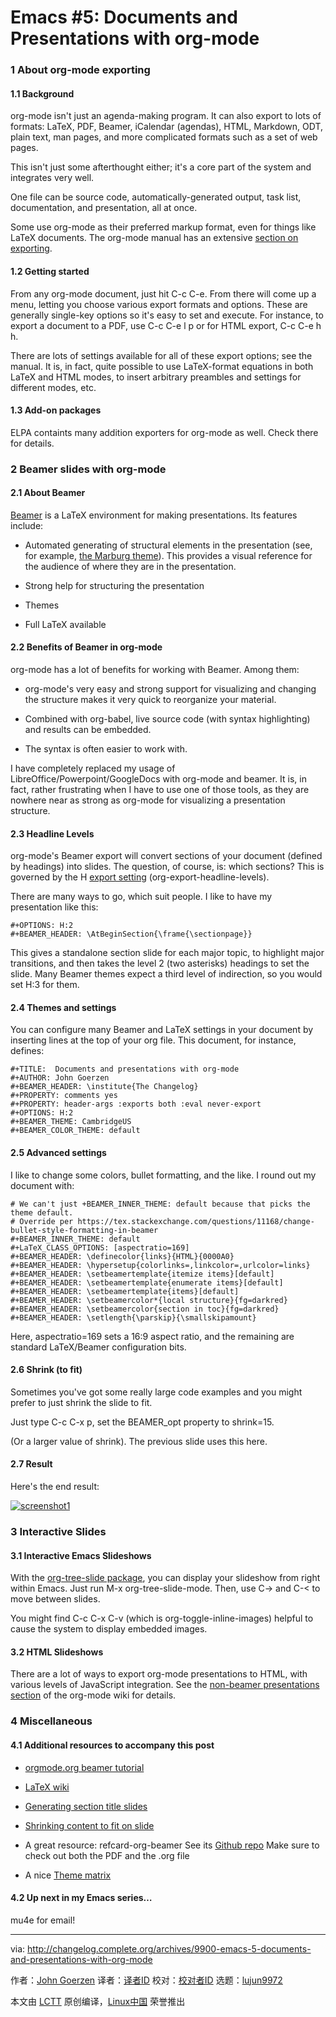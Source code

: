 Emacs #5: Documents and Presentations with org-mode
======

### 1 About org-mode exporting

#### 1.1 Background

org-mode isn't just an agenda-making program. It can also export to lots of formats: LaTeX, PDF, Beamer, iCalendar (agendas), HTML, Markdown, ODT, plain text, man pages, and more complicated formats such as a set of web pages.

This isn't just some afterthought either; it's a core part of the system and integrates very well.

One file can be source code, automatically-generated output, task list, documentation, and presentation, all at once.

Some use org-mode as their preferred markup format, even for things like LaTeX documents. The org-mode manual has an extensive [section on exporting][13].

#### 1.2 Getting started

From any org-mode document, just hit C-c C-e. From there will come up a menu, letting you choose various export formats and options. These are generally single-key options so it's easy to set and execute. For instance, to export a document to a PDF, use C-c C-e l p or for HTML export, C-c C-e h h.

There are lots of settings available for all of these export options; see the manual. It is, in fact, quite possible to use LaTeX-format equations in both LaTeX and HTML modes, to insert arbitrary preambles and settings for different modes, etc.

#### 1.3 Add-on packages

ELPA containts many addition exporters for org-mode as well. Check there for details.

### 2 Beamer slides with org-mode

#### 2.1 About Beamer

[Beamer][14] is a LaTeX environment for making presentations. Its features include:

*   Automated generating of structural elements in the presentation (see, for example, [the Marburg theme][1]). This provides a visual reference for the audience of where they are in the presentation.

*   Strong help for structuring the presentation

*   Themes

*   Full LaTeX available

#### 2.2 Benefits of Beamer in org-mode

org-mode has a lot of benefits for working with Beamer. Among them:

*   org-mode's very easy and strong support for visualizing and changing the structure makes it very quick to reorganize your material.

*   Combined with org-babel, live source code (with syntax highlighting) and results can be embedded.

*   The syntax is often easier to work with.

I have completely replaced my usage of LibreOffice/Powerpoint/GoogleDocs with org-mode and beamer. It is, in fact, rather frustrating when I have to use one of those tools, as they are nowhere near as strong as org-mode for visualizing a presentation structure.

#### 2.3 Headline Levels

org-mode's Beamer export will convert sections of your document (defined by headings) into slides. The question, of course, is: which sections? This is governed by the H [export setting][15] (org-export-headline-levels).

There are many ways to go, which suit people. I like to have my presentation like this:

```
#+OPTIONS: H:2
#+BEAMER_HEADER: \AtBeginSection{\frame{\sectionpage}}
```

This gives a standalone section slide for each major topic, to highlight major transitions, and then takes the level 2 (two asterisks) headings to set the slide. Many Beamer themes expect a third level of indirection, so you would set H:3 for them.

#### 2.4 Themes and settings

You can configure many Beamer and LaTeX settings in your document by inserting lines at the top of your org file. This document, for instance, defines:

```
#+TITLE:  Documents and presentations with org-mode
#+AUTHOR: John Goerzen
#+BEAMER_HEADER: \institute{The Changelog}
#+PROPERTY: comments yes
#+PROPERTY: header-args :exports both :eval never-export
#+OPTIONS: H:2
#+BEAMER_THEME: CambridgeUS
#+BEAMER_COLOR_THEME: default
```

#### 2.5 Advanced settings

I like to change some colors, bullet formatting, and the like. I round out my document with:

```
# We can't just +BEAMER_INNER_THEME: default because that picks the theme default.
# Override per https://tex.stackexchange.com/questions/11168/change-bullet-style-formatting-in-beamer
#+BEAMER_INNER_THEME: default
#+LaTeX_CLASS_OPTIONS: [aspectratio=169]
#+BEAMER_HEADER: \definecolor{links}{HTML}{0000A0}
#+BEAMER_HEADER: \hypersetup{colorlinks=,linkcolor=,urlcolor=links}
#+BEAMER_HEADER: \setbeamertemplate{itemize items}[default]
#+BEAMER_HEADER: \setbeamertemplate{enumerate items}[default]
#+BEAMER_HEADER: \setbeamertemplate{items}[default]
#+BEAMER_HEADER: \setbeamercolor*{local structure}{fg=darkred}
#+BEAMER_HEADER: \setbeamercolor{section in toc}{fg=darkred}
#+BEAMER_HEADER: \setlength{\parskip}{\smallskipamount}
```

Here, aspectratio=169 sets a 16:9 aspect ratio, and the remaining are standard LaTeX/Beamer configuration bits.

#### 2.6 Shrink (to fit)

Sometimes you've got some really large code examples and you might prefer to just shrink the slide to fit.

Just type C-c C-x p, set the BEAMER_opt property to shrink=15\.

(Or a larger value of shrink). The previous slide uses this here.

#### 2.7 Result

Here's the end result:

 [![screenshot1](https://farm1.staticflickr.com/889/26366340577_fbde8ff266_o.png)][16] 

### 3 Interactive Slides

#### 3.1 Interactive Emacs Slideshows

With the [org-tree-slide package][17], you can display your slideshow from right within Emacs. Just run M-x org-tree-slide-mode. Then, use C-> and C-< to move between slides.

You might find C-c C-x C-v (which is org-toggle-inline-images) helpful to cause the system to display embedded images.

#### 3.2 HTML Slideshows

There are a lot of ways to export org-mode presentations to HTML, with various levels of JavaScript integration. See the [non-beamer presentations section][18] of the org-mode wiki for details.

### 4 Miscellaneous

#### 4.1 Additional resources to accompany this post

*   [orgmode.org beamer tutorial][2]

*   [LaTeX wiki][3]

*   [Generating section title slides][4]

*   [Shrinking content to fit on slide][5]

*   A great resource: refcard-org-beamer See its [Github repo][6] Make sure to check out both the PDF and the .org file

*   A nice [Theme matrix][7]

#### 4.2 Up next in my Emacs series…

mu4e for email!


--------------------------------------------------------------------------------

via: http://changelog.complete.org/archives/9900-emacs-5-documents-and-presentations-with-org-mode

作者：[John Goerzen][a]
译者：[译者ID](https://github.com/译者ID)
校对：[校对者ID](https://github.com/校对者ID)
选题：[lujun9972](https://github.com/lujun9972)

本文由 [LCTT](https://github.com/LCTT/TranslateProject) 原创编译，[Linux中国](https://linux.cn/) 荣誉推出

[a]:http://changelog.complete.org/archives/author/jgoerzen
[1]:https://hartwork.org/beamer-theme-matrix/all/beamer-albatross-Marburg-1.png
[2]:https://orgmode.org/worg/exporters/beamer/tutorial.html
[3]:https://en.wikibooks.org/wiki/LaTeX/Presentations
[4]:https://tex.stackexchange.com/questions/117658/automatically-generate-section-title-slides-in-beamer/117661
[5]:https://tex.stackexchange.com/questions/78514/content-doesnt-fit-in-one-slide
[6]:https://github.com/fniessen/refcard-org-beamer
[7]:https://hartwork.org/beamer-theme-matrix/
[8]:https://changelog.complete.org/archives/tag/emacs2018
[9]:https://github.com/jgoerzen/public-snippets/blob/master/emacs/emacs-org-beamer/emacs-org-beamer.org
[10]:http://changelog.complete.org/archives/9900-emacs-5-documents-and-presentations-with-org-mode
[11]:https://github.com/jgoerzen/public-snippets/raw/master/emacs/emacs-org-beamer/emacs-org-beamer.pdf
[12]:https://github.com/jgoerzen/public-snippets/raw/master/emacs/emacs-org-beamer/emacs-org-beamer-document.pdf
[13]:https://orgmode.org/manual/Exporting.html#Exporting
[14]:https://en.wikipedia.org/wiki/Beamer_(LaTeX)
[15]:https://orgmode.org/manual/Export-settings.html#Export-settings
[16]:https://www.flickr.com/photos/jgoerzen/26366340577/in/dateposted/
[17]:https://orgmode.org/worg/org-tutorials/non-beamer-presentations.html#org-tree-slide
[18]:https://orgmode.org/worg/org-tutorials/non-beamer-presentations.html
